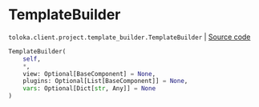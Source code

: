 # TemplateBuilder
`toloka.client.project.template_builder.TemplateBuilder` | [Source code](https://github.com/Toloka/toloka-kit/blob/v0.1.24/src/client/project/template_builder.py#L220)

```python
TemplateBuilder(
    self,
    *,
    view: Optional[BaseComponent] = None,
    plugins: Optional[List[BaseComponent]] = None,
    vars: Optional[Dict[str, Any]] = None
)
```

